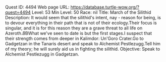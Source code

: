 Quest ID: 4494
Web page URL: https://database.turtle-wow.org/?quest=4494
Level: 53
Min Level: 50
Race: nil
Title: March of the Silithid
Description: It would seem that the silithid's intent, nay - reason for being, is to devour everything in their path that is not of their ecology.Their focus is singular, and it is for this reason they are a grave threat to all life on Azeroth.$B$BWhat we've seen to date is but the first stages.I suspect that their strength comes from deeper in Kalimdor: Un'Goro Crater.Go to Gadgetzan in the Tanaris desert and speak to Alchemist Pestlezugg.Tell him of my theory; he will surely aid us in fighting the silithid.
Objective: Speak to Alchemist Pestlezugg in Gadgetzan.
